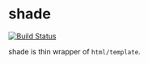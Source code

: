 # shade

[![Build Status](https://travis-ci.org/i2bskn/shade.svg?branch=master)](https://travis-ci.org/i2bskn/shade)

shade is thin wrapper of `html/template`.